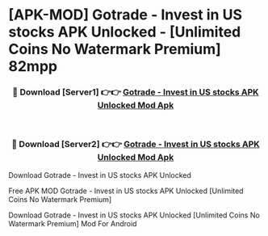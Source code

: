 # [APK-MOD] Gotrade - Invest in US stocks APK Unlocked - [Unlimited Coins No Watermark Premium] 82mpp



<div align="center">
<h3>🔴 Download [Server1] 👉👉 <a href="https://momento.my/?title=Gotrade_-_Invest_in_US_stocks_APK_Unlocked">Gotrade - Invest in US stocks APK Unlocked Mod Apk</a></h3><br>

<h3>🔴 Download [Server2] 👉👉 <a href="https://momento.my/?title=Gotrade_-_Invest_in_US_stocks_APK_Unlocked">Gotrade - Invest in US stocks APK Unlocked Mod Apk</a></h3>
</div>



Download Gotrade - Invest in US stocks APK Unlocked 

Free APK MOD Gotrade - Invest in US stocks APK Unlocked [Unlimited Coins No Watermark Premium]

Download Gotrade - Invest in US stocks APK Unlocked [Unlimited Coins No Watermark Premium] Mod For Android
